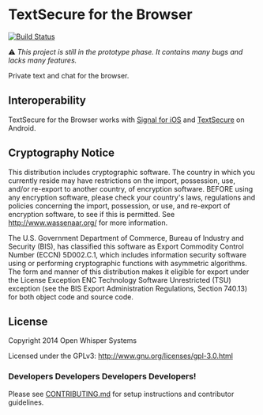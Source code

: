 TextSecure for the Browser
==========================

[![Build Status](https://travis-ci.org/WhisperSystems/TextSecure-Browser.svg?branch=master)](https://travis-ci.org/WhisperSystems/TextSecure-Browser)

:warning: *This project is still in the prototype phase. It contains many bugs
and lacks many features.*

Private text and chat for the browser.

## Interoperability

TextSecure for the Browser works with [Signal for
iOS](https://github.com/WhisperSystems/Signal-iOS) and
[TextSecure](https://github.com/WhisperSystems/TextSecure) on Android.

## Cryptography Notice

This distribution includes cryptographic software. The country in which you currently reside may have restrictions on the import, possession, use, and/or re-export to another country, of encryption software.
BEFORE using any encryption software, please check your country's laws, regulations and policies concerning the import, possession, or use, and re-export of encryption software, to see if this is permitted.
See <http://www.wassenaar.org/> for more information.

The U.S. Government Department of Commerce, Bureau of Industry and Security (BIS), has classified this software as Export Commodity Control Number (ECCN) 5D002.C.1, which includes information security software using or performing cryptographic functions with asymmetric algorithms.
The form and manner of this distribution makes it eligible for export under the License Exception ENC Technology Software Unrestricted (TSU) exception (see the BIS Export Administration Regulations, Section 740.13) for both object code and source code.

## License

Copyright 2014 Open Whisper Systems

Licensed under the GPLv3: http://www.gnu.org/licenses/gpl-3.0.html


### Developers Developers Developers Developers!
Please see
[CONTRIBUTING.md](https://github.com/WhisperSystems/TextSecure-Browser/blob/master/CONTRIBUTING.md)
for setup instructions and contributor guidelines.
